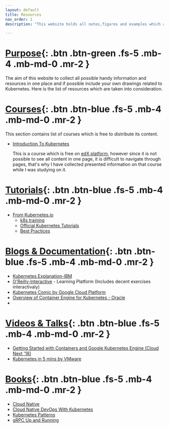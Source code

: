 ```yaml
---
layout: default
title: Resources
nav_order: 1
description: "This website holds all notes,figures and examples which are taken from variety of resources"

---
```


# [Purpose](#purpose){: .btn .btn-green .fs-5 .mb-4 .mb-md-0 .mr-2 }

The aim of this website to collect all possible handy information and resources in one place and if possible include your own drawings related to Kubernetes. Here is the list of resources which are taken into consideration. 


# [Courses](#courses){: .btn .btn-blue .fs-5 .mb-4 .mb-md-0 .mr-2 }

This section contains list of courses which is free to distribute its content. 

- [Introduction To Kubernetes](docs/introduction-to-kubernetes-edx)
   
   This is a course which is free on [edX platform](https://www.edx.org/course/introduction-to-kubernetes), however since it is not possible to see all content in one page, it is difficult to navigate through pages, that's why I have collected presented information on that course while I was studying on it. 


# [Tutorials](#tutorials){: .btn .btn-blue .fs-5 .mb-4 .mb-md-0 .mr-2 }

- [From Kubernetes.io](https://kubernetes.io/)
  - [k8s training](https://kubernetes.io/training/)
  - [Official Kubernetes Tutorials](https://kubernetes.io/docs/tutorials/)
  - [Best Practices](https://kubernetes.io/docs/setup/best-practices/)

# [Blogs & Documentation](#blogs--documentation){: .btn .btn-blue .fs-5 .mb-4 .mb-md-0 .mr-2 }

- [Kubernetes Explanation-IBM](https://www.ibm.com/cloud/learn/kubernetes)
- [O'Reilly-Interactive](https://learning.oreilly.com/home/) - Learning Platform (Includes decent exercises  interactivaly)
- [Kubernetes Comic by Google Cloud Platform](https://cloud.google.com/kubernetes-engine/kubernetes-comic/)
- [Overview of Container Engine for Kubernetes - Oracle](https://docs.cloud.oracle.com/en-us/iaas/Content/ContEng/Concepts/contengoverview.htm)
- 

# [Videos & Talks](#videos--talks){: .btn .btn-blue .fs-5 .mb-4 .mb-md-0 .mr-2 }

- [Getting Started with Containers and Google Kubernetes Engine (Cloud Next '18)](https://youtu.be/znhnDHAPCZE)
- [Kubernetes in 5 mins by VMware](https://youtu.be/PH-2FfFD2PU)


# [Books](#books){: .btn .btn-blue .fs-5 .mb-4 .mb-md-0 .mr-2 }

- [Cloud Native](https://learning.oreilly.com/library/view/cloud-native/9781492053811/)
- [Cloud Native DevOps With Kubernetes](https://www.nginx.com/resources/library/cloud-native-devops-with-kubernetes/)
- [Kubernetes Patterns](https://www.redhat.com/cms/managed-files/cm-oreilly-kubernetes-patterns-ebook-f19824-201910-en.pdf)
- [gRPC Up and Running](https://learning.oreilly.com/library/view/grpc-up-and/9781492058328/)